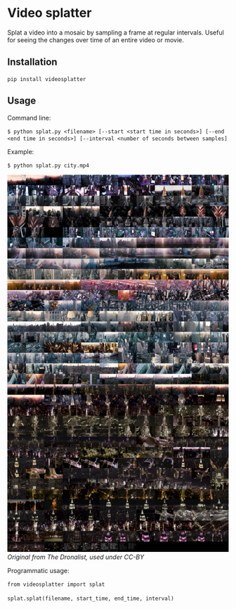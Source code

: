 # Video splatter

Splat a video into a mosaic by sampling a frame at regular intervals. Useful
for seeing the changes over time of an entire video or movie.

## Installation

```
pip install videosplatter
```

## Usage
Command line:
```
$ python splat.py <filename> [--start <start time in seconds>] [--end <end time in seconds>] [--interval <number of seconds between samples]
```

Example:

```
$ python splat.py city.mp4
```
![mosaic image from New York City aerial footage](city.jpg)
_Original from The Dronalist, used under CC-BY_


Programmatic usage:
```
from videosplatter import splat

splat.splat(filename, start_time, end_time, interval)
```